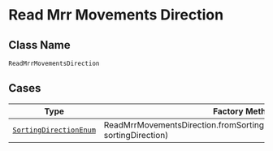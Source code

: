 
# Read Mrr Movements Direction

## Class Name

`ReadMrrMovementsDirection`

## Cases

| Type | Factory Method |
|  --- | --- |
| [`SortingDirectionEnum`](../../../doc/models/sorting-direction-enum.md) | ReadMrrMovementsDirection.fromSortingDirection(SortingDirectionEnum sortingDirection) |

